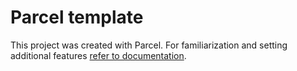 # Parcel template

This project was created with Parcel. For familiarization and setting additional
features [refer to documentation](https://parceljs.org/).
